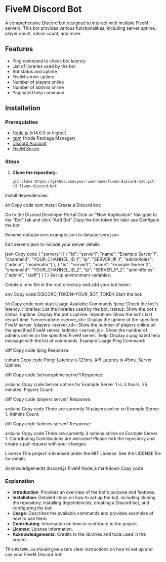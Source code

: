 # FiveM Discord Bot

A comprehensive Discord bot designed to interact with multiple FiveM servers. This bot provides various functionalities, including server uptime, player count, admin count, and more.

## Features

- Ping command to check bot latency
- List of libraries used by the bot
- Bot status and uptime
- FiveM server uptime
- Number of players online
- Number of admins online
- Paginated help command

## Installation

### Prerequisites

- [Node.js](https://nodejs.org/) (v14.0.0 or higher)
- [npm](https://www.npmjs.com/) (Node Package Manager)
- [Discord Account](https://discord.com/)
- [FiveM Server](https://fivem.net/)

### Steps

1. **Clone the repository:**

   ```sh
   git clone https://github.com/your-username/fivem-discord-bot.git
   cd fivem-discord-bot
Install dependencies:

sh
Copy code
npm install
Create a Discord bot:

Go to the Discord Developer Portal
Click on "New Application"
Navigate to the "Bot" tab and click "Add Bot"
Copy the bot token for later use
Configure the bot:

Rename data/servers.example.json to data/servers.json

Edit servers.json to include your server details:

json
Copy code
{
  "servers": [
    {
      "id": "server1",
      "name": "Example Server 1",
      "channelId": "YOUR_CHANNEL_ID_1",
      "ip": "SERVER_IP_1",
      "adminRoles": ["admin", "moderator"]
    },
    {
      "id": "server2",
      "name": "Example Server 2",
      "channelId": "YOUR_CHANNEL_ID_2",
      "ip": "SERVER_IP_2",
      "adminRoles": ["admin", "staff"]
    }
  ]
}
Set up environment variables:

Create a .env file in the root directory and add your bot token:

env
Copy code
DISCORD_TOKEN=YOUR_BOT_TOKEN
Start the bot:

sh
Copy code
npm start
Usage
Available Commands
!ping: Check the bot's latency.
!libraries: List the libraries used by the bot.
!status: Show the bot's status.
!uptime: Display the bot's uptime.
!downtime: Show the bot's last restart time.
!serveruptime <server_id>: Display the uptime of the specified FiveM server.
!players <server_id>: Show the number of players online on the specified FiveM server.
!admins <server_id>: Show the number of admins online on the specified FiveM server.
!help: Display a paginated help message with the list of commands.
Example Usage
Ping Command:

diff
Copy code
!ping
Response:

csharp
Copy code
Pong! Latency is 123ms. API Latency is 45ms.
Server Uptime:

diff
Copy code
!serveruptime server1
Response:

arduino
Copy code
Server uptime for Example Server 1 is: 3 hours, 25 minutes.
Players Count:

diff
Copy code
!players server1
Response:

arduino
Copy code
There are currently 15 players online on Example Server 1.
Admins Count:

diff
Copy code
!admins server1
Response:

arduino
Copy code
There are currently 3 admins online on Example Server 1.
Contributing
Contributions are welcome! Please fork the repository and create a pull request with your changes.

License
This project is licensed under the MIT License. See the LICENSE file for details.

Acknowledgements
discord.js
FiveM
Node.js
markdown
Copy code

### Explanation

- **Introduction**: Provides an overview of the bot's purpose and features.
- **Installation**: Detailed steps on how to set up the bot, including cloning the repository, installing dependencies, creating a Discord bot, and configuring the bot.
- **Usage**: Describes the available commands and provides examples of how to use them.
- **Contributing**: Information on how to contribute to the project.
- **License**: License information.
- **Acknowledgements**: Credits to the libraries and tools used in the project.

This `README.md` should give users clear instructions on how to set up and use your FiveM Discord bot.
